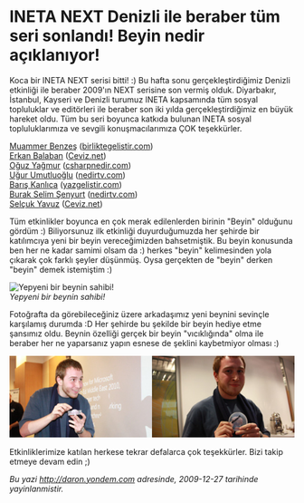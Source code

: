 # INETA NEXT Denizli ile beraber tüm seri sonlandı! Beyin nedir açıklanıyor! 

Koca bir INETA NEXT serisi bitti! :) Bu hafta sonu gerçekleştirdiğimiz
Denizli etkinliği ile beraber 2009'ın NEXT serisine son vermiş olduk.
Diyarbakır, İstanbul, Kayseri ve Denizli turumuz INETA kapsamında tüm
sosyal topluluklar ve editörleri ile beraber son iki yılda
gerçekleştirdiğimiz en büyük hareket oldu. Tüm bu seri boyunca katkıda
bulunan INETA sosyal topluluklarımıza ve sevgili konuşmacılarımıza ÇOK
teşekkürler.

[Muammer Benzeş](http://www.muammerbenzes.com/)
([birliktegelistir.com](http://www.birliktegelistir.com/))\
 [Erkan Balaban](http://www.erkanbalaban.com.tr/)
([Ceviz.net](http://www.ceviz.net/))\
 [Oğuz Yağmur](http://www.oguzyagmur.com/)
([csharpnedir.com](http://csharpnedir.com/))\
 [Uğur Umutluoğlu](http://umutluoglu.blogspot.com/)
([nedirtv.com](http://nedirtv.com/))\
 [Barış Kanlıca](http://www.cub-e.net/)
([yazgelistir.com](http://yazgelistir.com/))\
 [Burak Selim Şenyurt](http://www.bsenyurt.com/)
([nedirtv.com](http://nedirtv.com/))\
 [Selçuk Yavuz](http://selcukyavuz.net/)
([Ceviz.net](http://www.ceviz.net/))

Tüm etkinlikler boyunca en çok merak edilenlerden birinin "Beyin"
olduğunu gördüm :) Biliyorsunuz ilk etkinliği duyurduğumuzda her şehirde
bir katılımcıya yeni bir beyin vereceğimizden bahsetmiştik. Bu beyin
konusunda ben her ne kadar samimi olsam da :) herkes "beyin"
kelimesinden yola çıkarak çok farklı şeyler düşünmüş. Oysa gerçekten de
"beyin" derken "beyin" demek istemiştim :)

![Yepyeni bir beynin
sahibi!](media/INETA_NEXT_Denizli_ile_beraber_tum_seri_sonlandi_Beyin_nedir_aciklaniyor/27122009_1.jpg)\
*Yepyeni bir beynin sahibi!*

Fotoğrafta da görebileceğiniz üzere arkadaşımız yeni beynini sevinçle
karşılamış durumda :D Her şehirde bu şekilde bir beyin hediye etme
şansımız oldu. Beynin özelliği gerçek bir beyin "vıcıklığında" olma ile
beraber her ne yaparsanız yapın esnese de şeklini kaybetmiyor olması :)

![](media/INETA_NEXT_Denizli_ile_beraber_tum_seri_sonlandi_Beyin_nedir_aciklaniyor/27122009_2.jpg)

Etkinliklerimize katılan herkese tekrar defalarca çok teşekkürler. Bizi
takip etmeye devam edin ;)


*Bu yazi http://daron.yondem.com adresinde, 2009-12-27 tarihinde yayinlanmistir.*